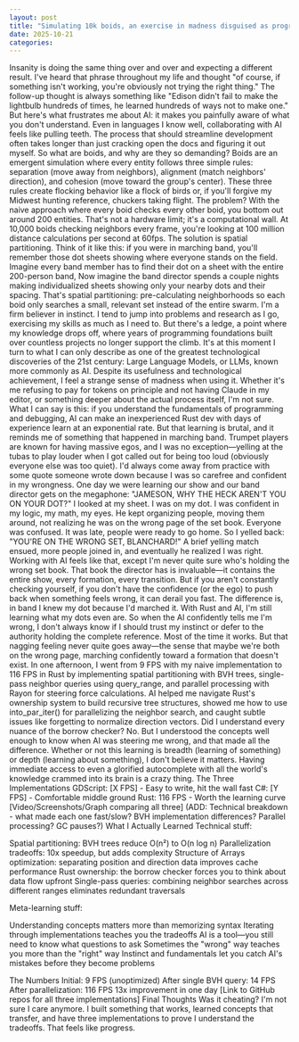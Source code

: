 ```yaml
---
layout: post
title: "Simulating 10k boids, an exercise in madness disguised as progress."
date: 2025-10-21
categories: 
---
```


Insanity is doing the same thing over and over and expecting a different result.
I've heard that phrase throughout my life and thought "of course, if something isn't working, you're obviously not trying the right thing." The follow-up thought is always something like "Edison didn't fail to make the lightbulb hundreds of times, he learned hundreds of ways not to make one." But here's what frustrates me about AI: it makes you painfully aware of what you don't understand. Even in languages I know well, collaborating with AI feels like pulling teeth. The process that should streamline development often takes longer than just cracking open the docs and figuring it out myself.
So what are boids, and why are they so demanding? Boids are an emergent simulation where every entity follows three simple rules: separation (move away from neighbors), alignment (match neighbors' direction), and cohesion (move toward the group's center). These three rules create flocking behavior like a flock of birds or, if you'll forgive my Midwest hunting reference, chuckers taking flight.
The problem? With the naive approach where every boid checks every other boid, you bottom out around 200 entities. That's not a hardware limit; it's a computational wall. At 10,000 boids checking neighbors every frame, you're looking at 100 million distance calculations per second at 60fps.
The solution is spatial partitioning. Think of it like this: if you were in marching band, you'll remember those dot sheets showing where everyone stands on the field. Imagine every band member has to find their dot on a sheet with the entire 200-person band, Now imagine the band director spends a couple nights making individualized sheets showing only your nearby dots and their spacing. That's spatial partitioning: pre-calculating neighborhoods so each boid only searches a small, relevant set instead of the entire swarm.
I'm a firm believer in instinct. I tend to jump into problems and research as I go, exercising my skills as much as I need to. But there's a ledge, a point where my knowledge drops off, where years of programming foundations built over countless projects no longer support the climb. It's at this moment I turn to what I can only describe as one of the greatest technological discoveries of the 21st century: Large Language Models, or LLMs, known more commonly as AI.
Despite its usefulness and technological achievement, I feel a strange sense of madness when using it. Whether it's me refusing to pay for tokens on principle and not having Claude in my editor, or something deeper about the actual process itself, I'm not sure. What I can say is this: if you understand the fundamentals of programming and debugging, AI can make an inexperienced Rust dev with days of experience learn at an exponential rate. But that learning is brutal, and it reminds me of something that happened in marching band.
Trumpet players are known for having massive egos, and I was no exception—yelling at the tubas to play louder when I got called out for being too loud (obviously everyone else was too quiet). I'd always come away from practice with some quote someone wrote down because I was so carefree and confident in my wrongness. One day we were learning our show and our band director gets on the megaphone: "JAMESON, WHY THE HECK AREN'T YOU ON YOUR DOT?" I looked at my sheet. I was on my dot. I was confident in my logic, my math, my eyes. He kept organizing people, moving them around, not realizing he was on the wrong page of the set book. Everyone was confused. It was late, people were ready to go home. So I yelled back: "YOU'RE ON THE WRONG SET, BLANCHARD!" A brief yelling match ensued, more people joined in, and eventually he realized I was right.
Working with AI feels like that, except I'm never quite sure who's holding the wrong set book. That book the director has is invaluable—it contains the entire show, every formation, every transition. But if you aren't constantly checking yourself, if you don't have the confidence (or the ego) to push back when something feels wrong, it can derail you fast. The difference is, in band I knew my dot because I'd marched it. With Rust and AI, I'm still learning what my dots even are. So when the AI confidently tells me I'm wrong, I don't always know if I should trust my instinct or defer to the authority holding the complete reference. Most of the time it works. But that nagging feeling never quite goes away—the sense that maybe we're both on the wrong page, marching confidently toward a formation that doesn't exist.
In one afternoon, I went from 9 FPS with my naive implementation to 116 FPS in Rust by implementing spatial partitioning with BVH trees, single-pass neighbor queries using query_range, and parallel processing with Rayon for steering force calculations. AI helped me navigate Rust's ownership system to build recursive tree structures, showed me how to use into_par_iter() for parallelizing the neighbor search, and caught subtle issues like forgetting to normalize direction vectors. Did I understand every nuance of the borrow checker? No. But I understood the concepts well enough to know when AI was steering me wrong, and that made all the difference.
Whether or not this learning is breadth (learning of something) or depth (learning about something), I don't believe it matters. Having immediate access to even a glorified autocomplete with all the world's knowledge crammed into its brain is a crazy thing.
The Three Implementations
GDScript: [X FPS] - Easy to write, hit the wall fast
C#: [Y FPS] - Comfortable middle ground
Rust: 116 FPS - Worth the learning curve
[Video/Screenshots/Graph comparing all three]
(ADD: Technical breakdown - what made each one fast/slow? BVH implementation differences? Parallel processing? GC pauses?)
What I Actually Learned
Technical stuff:

Spatial partitioning: BVH trees reduce O(n²) to O(n log n)
Parallelization tradeoffs: 10x speedup, but adds complexity
Structure of Arrays optimization: separating position and direction data improves cache performance
Rust ownership: the borrow checker forces you to think about data flow upfront
Single-pass queries: combining neighbor searches across different ranges eliminates redundant traversals

Meta-learning stuff:

Understanding concepts matters more than memorizing syntax
Iterating through implementations teaches you the tradeoffs
AI is a tool—you still need to know what questions to ask
Sometimes the "wrong" way teaches you more than the "right" way
Instinct and fundamentals let you catch AI's mistakes before they become problems

The Numbers
Initial: 9 FPS (unoptimized)
After single BVH query: 14 FPS
After parallelization: 116 FPS
13x improvement in one day
[Link to GitHub repos for all three implementations]
Final Thoughts
Was it cheating? I'm not sure I care anymore. I built something that works, learned concepts that transfer, and have three implementations to prove I understand the tradeoffs. That feels like progress.
